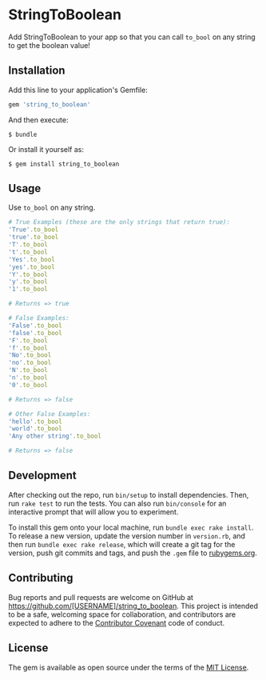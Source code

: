 # StringToBoolean

Add StringToBoolean to your app so that you can call `to_bool` on any string to
get the boolean value!

## Installation

Add this line to your application's Gemfile:

```ruby
gem 'string_to_boolean'
```

And then execute:

    $ bundle

Or install it yourself as:

    $ gem install string_to_boolean

## Usage

Use `to_bool` on any string.

```ruby
# True Examples (these are the only strings that return true):
'True'.to_bool
'true'.to_bool
'T'.to_bool
't'.to_bool
'Yes'.to_bool
'yes'.to_bool
'Y'.to_bool
'y'.to_bool
'1'.to_bool

# Returns => true

# False Examples:
'False'.to_bool
'false'.to_bool
'F'.to_bool
'f'.to_bool
'No'.to_bool
'no'.to_bool
'N'.to_bool
'n'.to_bool
'0'.to_bool

# Returns => false

# Other False Examples:
'hello'.to_bool
'world'.to_bool
'Any other string'.to_bool

# Returns => false
```

## Development

After checking out the repo, run `bin/setup` to install dependencies. Then, run `rake test` to run the tests. You can also run `bin/console` for an interactive prompt that will allow you to experiment.

To install this gem onto your local machine, run `bundle exec rake install`. To release a new version, update the version number in `version.rb`, and then run `bundle exec rake release`, which will create a git tag for the version, push git commits and tags, and push the `.gem` file to [rubygems.org](https://rubygems.org).

## Contributing

Bug reports and pull requests are welcome on GitHub at https://github.com/[USERNAME]/string_to_boolean. This project is intended to be a safe, welcoming space for collaboration, and contributors are expected to adhere to the [Contributor Covenant](http://contributor-covenant.org) code of conduct.


## License

The gem is available as open source under the terms of the [MIT License](http://opensource.org/licenses/MIT).

